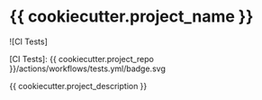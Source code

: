 # {{ cookiecutter.project_name }}

![CI Tests]

[CI Tests]: {{ cookiecutter.project_repo }}/actions/workflows/tests.yml/badge.svg

{{ cookiecutter.project_description }}
